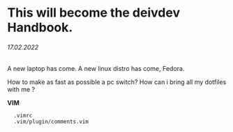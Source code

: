 # This will become the deivdev Handbook. 

###### 17.02.2022

  A new laptop has come.
  A new linux distro has come, Fedora.

  How to make as fast as possible a pc switch? 
  How can i bring all my dotfiles with me ? 

  **VIM**  
  ```
    .vimrc  
    .vim/plugin/comments.vim  
  ```

